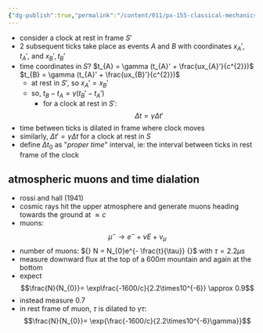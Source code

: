 ```yaml
---
{"dg-publish":true,"permalink":"/content/011/px-155-classical-mechanics-and-special-relativity/special-relativity/px-155-h-the-lorentz-transformations/px-155-h3-time-dilation/","created":"2024-10-01T18:27:09.771+01:00","updated":"2024-11-26T19:58:33.070+00:00"}
---
```


- consider a clock at rest in frame $S'$
- 2 subsequent ticks take place as events $A$ and $B$ with coordinates $x_{A}', t_{A}'$, and $x_{B}', t_{B}'$
- time coordinates in $S$?
		$t_{A} = \gamma (t_{A}' + \frac{ux_{A}'}{c^{2}})$
		$t_{B} = \gamma (t_{A}' + \frac{ux_{B}'}{c^{2}})$
	- at rest in $S'$, so $x_{A}' =x_{B}'$
	- so, $t_{B}-t_{A} = \gamma(t_{B}'-t_{A}')$
		- for a clock at rest in $S'$:
$$\Delta t = \gamma \Delta t'$$
- time between ticks is dilated in frame where clock moves
- similarly, $\Delta t' = \gamma \Delta t$ for a clock at rest in $S$
- define $\Delta t_0$ as "*proper time*" interval, ie: the interval between ticks in rest frame of the clock 
## atmospheric muons and time dialation
- rossi and hall (1941)
- cosmic rays hit the upper atmosphere and generate muons heading towards the ground at $\approx c$ 
- muons:
$$\mu^{-} \to e^{-} + \bar{\nu}{E} + \nu_{\mu}$$
- number of muons: ${} N = N_{0}e^{- \frac{t}{\tau}} {}$ with $\tau = 2.2 \mu s$
- measure downward flux at the top of a $600m$ mountain and again at the bottom
- expect
$$\frac{N}{N_{0}}= \exp\frac{-1600/c}{2.2\times10^{-6}} \approx 0.9$$
- instead measure $0.7$
- in rest frame of muon, $\tau$ is dilated to $\gamma \tau$:
$$\frac{N}{N_{0}}= \exp{\frac{-1600/c}{2.2\times10^{-6}\gamma}}$$